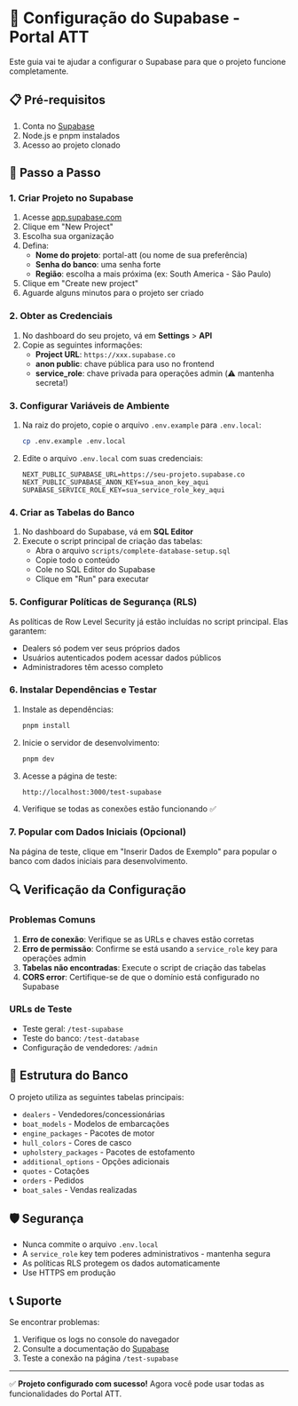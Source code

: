 # 🚀 Configuração do Supabase - Portal ATT

Este guia vai te ajudar a configurar o Supabase para que o projeto funcione completamente.

## 📋 Pré-requisitos

1. Conta no [Supabase](https://supabase.com)
2. Node.js e pnpm instalados
3. Acesso ao projeto clonado

## 🔧 Passo a Passo

### 1. Criar Projeto no Supabase

1. Acesse [app.supabase.com](https://app.supabase.com)
2. Clique em "New Project"
3. Escolha sua organização
4. Defina:
   - **Nome do projeto**: portal-att (ou nome de sua preferência)
   - **Senha do banco**: uma senha forte
   - **Região**: escolha a mais próxima (ex: South America - São Paulo)
5. Clique em "Create new project"
6. Aguarde alguns minutos para o projeto ser criado

### 2. Obter as Credenciais

1. No dashboard do seu projeto, vá em **Settings** > **API**
2. Copie as seguintes informações:
   - **Project URL**: `https://xxx.supabase.co`
   - **anon public**: chave pública para uso no frontend
   - **service_role**: chave privada para operações admin (⚠️ mantenha secreta!)

### 3. Configurar Variáveis de Ambiente

1. Na raiz do projeto, copie o arquivo `.env.example` para `.env.local`:
   ```bash
   cp .env.example .env.local
   ```

2. Edite o arquivo `.env.local` com suas credenciais:
   ```env
   NEXT_PUBLIC_SUPABASE_URL=https://seu-projeto.supabase.co
   NEXT_PUBLIC_SUPABASE_ANON_KEY=sua_anon_key_aqui
   SUPABASE_SERVICE_ROLE_KEY=sua_service_role_key_aqui
   ```

### 4. Criar as Tabelas do Banco

1. No dashboard do Supabase, vá em **SQL Editor**
2. Execute o script principal de criação das tabelas:
   - Abra o arquivo `scripts/complete-database-setup.sql`
   - Copie todo o conteúdo
   - Cole no SQL Editor do Supabase
   - Clique em "Run" para executar

### 5. Configurar Políticas de Segurança (RLS)

As políticas de Row Level Security já estão incluídas no script principal. Elas garantem:
- Dealers só podem ver seus próprios dados
- Usuários autenticados podem acessar dados públicos
- Administradores têm acesso completo

### 6. Instalar Dependências e Testar

1. Instale as dependências:
   ```bash
   pnpm install
   ```

2. Inicie o servidor de desenvolvimento:
   ```bash
   pnpm dev
   ```

3. Acesse a página de teste:
   ```
   http://localhost:3000/test-supabase
   ```

4. Verifique se todas as conexões estão funcionando ✅

### 7. Popular com Dados Iniciais (Opcional)

Na página de teste, clique em "Inserir Dados de Exemplo" para popular o banco com dados iniciais para desenvolvimento.

## 🔍 Verificação da Configuração

### Problemas Comuns

1. **Erro de conexão**: Verifique se as URLs e chaves estão corretas
2. **Erro de permissão**: Confirme se está usando a `service_role` key para operações admin
3. **Tabelas não encontradas**: Execute o script de criação das tabelas
4. **CORS error**: Certifique-se de que o domínio está configurado no Supabase

### URLs de Teste

- Teste geral: `/test-supabase`
- Teste do banco: `/test-database`
- Configuração de vendedores: `/admin`

## 📁 Estrutura do Banco

O projeto utiliza as seguintes tabelas principais:

- `dealers` - Vendedores/concessionárias
- `boat_models` - Modelos de embarcações
- `engine_packages` - Pacotes de motor
- `hull_colors` - Cores de casco
- `upholstery_packages` - Pacotes de estofamento
- `additional_options` - Opções adicionais
- `quotes` - Cotações
- `orders` - Pedidos
- `boat_sales` - Vendas realizadas

## 🛡️ Segurança

- Nunca commite o arquivo `.env.local`
- A `service_role` key tem poderes administrativos - mantenha segura
- As políticas RLS protegem os dados automaticamente
- Use HTTPS em produção

## 📞 Suporte

Se encontrar problemas:
1. Verifique os logs no console do navegador
2. Consulte a documentação do [Supabase](https://supabase.com/docs)
3. Teste a conexão na página `/test-supabase`

---

✅ **Projeto configurado com sucesso!** Agora você pode usar todas as funcionalidades do Portal ATT.